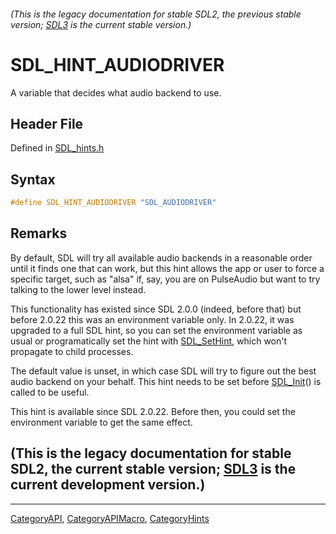 ###### (This is the legacy documentation for stable SDL2, the previous stable version; [SDL3](https://wiki.libsdl.org/SDL3/) is the current stable version.)
# SDL_HINT_AUDIODRIVER

A variable that decides what audio backend to use.

## Header File

Defined in [SDL_hints.h](https://github.com/libsdl-org/SDL/blob/SDL2/include/SDL_hints.h)

## Syntax

```c
#define SDL_HINT_AUDIODRIVER "SDL_AUDIODRIVER"
```

## Remarks

By default, SDL will try all available audio backends in a reasonable order
until it finds one that can work, but this hint allows the app or user to
force a specific target, such as "alsa" if, say, you are on PulseAudio but
want to try talking to the lower level instead.

This functionality has existed since SDL 2.0.0 (indeed, before that) but
before 2.0.22 this was an environment variable only. In 2.0.22, it was
upgraded to a full SDL hint, so you can set the environment variable as
usual or programatically set the hint with [SDL_SetHint](SDL_SetHint),
which won't propagate to child processes.

The default value is unset, in which case SDL will try to figure out the
best audio backend on your behalf. This hint needs to be set before
[SDL_Init](SDL_Init)() is called to be useful.

This hint is available since SDL 2.0.22. Before then, you could set the
environment variable to get the same effect.

## (This is the legacy documentation for stable SDL2, the current stable version; [SDL3](https://wiki.libsdl.org/SDL3/) is the current development version.)



----
[CategoryAPI](CategoryAPI), [CategoryAPIMacro](CategoryAPIMacro), [CategoryHints](CategoryHints)

